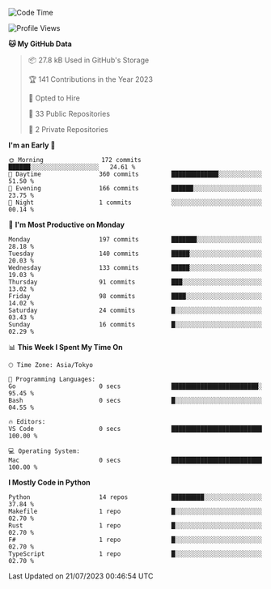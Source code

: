 <!--START_SECTION:waka-->
![Code Time](http://img.shields.io/badge/Code%20Time-695%20hrs%208%20mins-blue)

![Profile Views](http://img.shields.io/badge/Profile%20Views-0-blue)

**🐱 My GitHub Data** 

> 📦 27.8 kB Used in GitHub's Storage 
 > 
> 🏆 141 Contributions in the Year 2023
 > 
> 💼 Opted to Hire
 > 
> 📜 33 Public Repositories 
 > 
> 🔑 2 Private Repositories 
 > 
**I'm an Early 🐤** 

```text
🌞 Morning                172 commits         ██████░░░░░░░░░░░░░░░░░░░   24.61 % 
🌆 Daytime                360 commits         █████████████░░░░░░░░░░░░   51.50 % 
🌃 Evening                166 commits         ██████░░░░░░░░░░░░░░░░░░░   23.75 % 
🌙 Night                  1 commits           ░░░░░░░░░░░░░░░░░░░░░░░░░   00.14 % 
```
📅 **I'm Most Productive on Monday** 

```text
Monday                   197 commits         ███████░░░░░░░░░░░░░░░░░░   28.18 % 
Tuesday                  140 commits         █████░░░░░░░░░░░░░░░░░░░░   20.03 % 
Wednesday                133 commits         █████░░░░░░░░░░░░░░░░░░░░   19.03 % 
Thursday                 91 commits          ███░░░░░░░░░░░░░░░░░░░░░░   13.02 % 
Friday                   98 commits          ████░░░░░░░░░░░░░░░░░░░░░   14.02 % 
Saturday                 24 commits          █░░░░░░░░░░░░░░░░░░░░░░░░   03.43 % 
Sunday                   16 commits          █░░░░░░░░░░░░░░░░░░░░░░░░   02.29 % 
```


📊 **This Week I Spent My Time On** 

```text
🕑︎ Time Zone: Asia/Tokyo

💬 Programming Languages: 
Go                       0 secs              ████████████████████████░   95.45 % 
Bash                     0 secs              █░░░░░░░░░░░░░░░░░░░░░░░░   04.55 % 

🔥 Editors: 
VS Code                  0 secs              █████████████████████████   100.00 % 

💻 Operating System: 
Mac                      0 secs              █████████████████████████   100.00 % 
```

**I Mostly Code in Python** 

```text
Python                   14 repos            █████████░░░░░░░░░░░░░░░░   37.84 % 
Makefile                 1 repo              █░░░░░░░░░░░░░░░░░░░░░░░░   02.70 % 
Rust                     1 repo              █░░░░░░░░░░░░░░░░░░░░░░░░   02.70 % 
F#                       1 repo              █░░░░░░░░░░░░░░░░░░░░░░░░   02.70 % 
TypeScript               1 repo              █░░░░░░░░░░░░░░░░░░░░░░░░   02.70 % 
```




 Last Updated on 21/07/2023 00:46:54 UTC
<!--END_SECTION:waka-->
